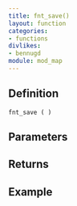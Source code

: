 ```yaml
---
title: fnt_save()
layout: function
categories:
- functions
divlikes:
- bennugd
module: mod_map
---
```


## Definition

    fnt_save ( )

## Parameters

## Returns

## Example
